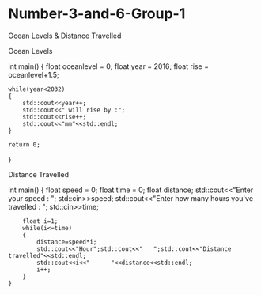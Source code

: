 # Number-3-and-6-Group-1
Ocean Levels &amp; Distance Travelled

Ocean Levels

int main()
{
	float oceanlevel = 0;
	float year = 2016;
		float rise = oceanlevel+1.5;
		
	while(year<2032)
	{
		std::cout<<year++;
		std::cout<<" will rise by :";
		std::cout<<rise++;
		std::cout<<"mm"<<std::endl;
	}

	return 0;
} 
	
  
Distance Travelled

int main()
	{
		float speed = 0;
		float time = 0;
		float distance;
		std::cout<<"Enter your speed : ";
		std::cin>>speed;
		std::cout<<"Enter how many hours you've travelled : ";
		std::cin>>time;
		
		float i=1;
		while(i<=time)
		{
			distance=speed*i;
			std::cout<<"Hour";std::cout<<"   ";std::cout<<"Distance travelled"<<std::endl;
			std::cout<<i<<"      "<<distance<<std::endl;
			i++;
		}
	}

